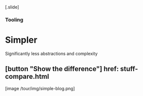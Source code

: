 
[.slide]
  ### Tooling
  # Simpler
  Significantly less abstractions and complexity

  [button "Show the difference"]
    href: stuff-compare.html
  ---

  [image /tour/img/simple-blog.png]
